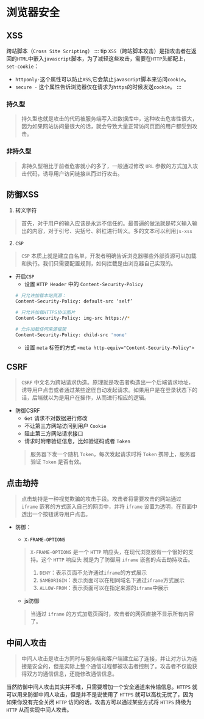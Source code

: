 # 浏览器安全
## XSS
跨站脚本（`Cross Site Scripting`）
::: tip
`XSS`（跨站脚本攻击）是指攻击者在返回的`HTML`中嵌入`javascript`脚本，为了减轻这些攻击，需要在`HTTP`头部配上，`set-cookie`：
- `httponly-`这个属性可以防止`XSS`,它会禁止`javascript`脚本来访问`cookie`。
- `secure -` 这个属性告诉浏览器仅在请求为`https`的时候发送`cookie`。
:::

### 持久型
> 持久型也就是攻击的代码被服务端写入进数据库中，这种攻击危害性很大，因为如果网站访问量很大的话，就会导致大量正常访问页面的用户都受到攻击。

### 非持久型
> 非持久型相比于前者危害就小的多了，一般通过修改 `URL` 参数的方式加入攻击代码，诱导用户访问链接从而进行攻击。

## 防御XSS
1. 转义字符
> 首先，对于用户的输入应该是永远不信任的。最普遍的做法就是转义输入输出的内容，对于引号、尖括号、斜杠进行转义。多的文本可以利用`js-xss`

2. `CSP`
> `CSP` 本质上就是建立白名单，开发者明确告诉浏览器哪些外部资源可以加载和执行。我们只需要配置规则，如何拦截是由浏览器自己实现的。
+ 开启`CSP`
    - 设置 `HTTP Header` 中的 `Content-Security-Policy`
    ```bash
    # 只允许加载本站资源：
    Content-Security-Policy: default-src ‘self’

    # 只允许加载HTTPS协议图片
    Content-Security-Policy: img-src https://*

    # 允许加载任何来源框架
    Content-Security-Policy: child-src 'none'
    ```
    - 设置 `meta` 标签的方式 `<meta http-equiv="Content-Security-Policy">`

## CSRF
> `CSRF` 中文名为跨站请求伪造。原理就是攻击者构造出一个后端请求地址，诱导用户点击或者通过某些途径自动发起请求。如果用户是在登录状态下的话，后端就以为是用户在操作，从而进行相应的逻辑。

+ 防御CSRF
    - `Get` 请求不对数据进行修改
    - 不让第三方网站访问到用户 `Cookie`
    - 阻止第三方网站请求接口
    - 请求时附带验证信息，比如验证码或者 `Token`
    > 服务器下发一个随机 `Token`，每次发起请求时将 `Token` 携带上，服务器验证 `Token` 是否有效。

## 点击劫持
> 点击劫持是一种视觉欺骗的攻击手段。攻击者将需要攻击的网站通过 `iframe` 嵌套的方式嵌入自己的网页中，并将 `iframe` 设置为透明，在页面中透出一个按钮诱导用户点击。

+ 防御：
    - `X-FRAME-OPTIONS`
    > `X-FRAME-OPTIONS` 是一个 `HTTP` 响应头，在现代浏览器有一个很好的支持。这个 `HTTP` 响应头 就是为了防御用 `iframe` 嵌套的点击劫持攻击。
    > 1. `DENY`：表示页面不允许通过`iframe`的方式展示
    > 2. `SAMEORIGIN`：表示页面可以在相同域名下通过`iframe`方式展示
    > 3. `ALLOW-FROM`：表示页面可以在指定来源的`iframe`中展示

    - js防御
    > 当通过 `iframe` 的方式加载页面时，攻击者的网页直接不显示所有内容了。

## 中间人攻击
> 中间人攻击是攻击方同时与服务端和客户端建立起了连接，并让对方认为连接是安全的，但是实际上整个通信过程都被攻击者控制了。攻击者不仅能获得双方的通信信息，还能修改通信信息。

当然防御中间人攻击其实并不难，只需要增加一个安全通道来传输信息。`HTTPS` 就可以用来防御中间人攻击，但是并不是说使用了 `HTTPS` 就可以高枕无忧了，因为如果你没有完全关闭 `HTTP` 访问的话，攻击方可以通过某些方式将 `HTTPS` 降级为 `HTTP` 从而实现中间人攻击。